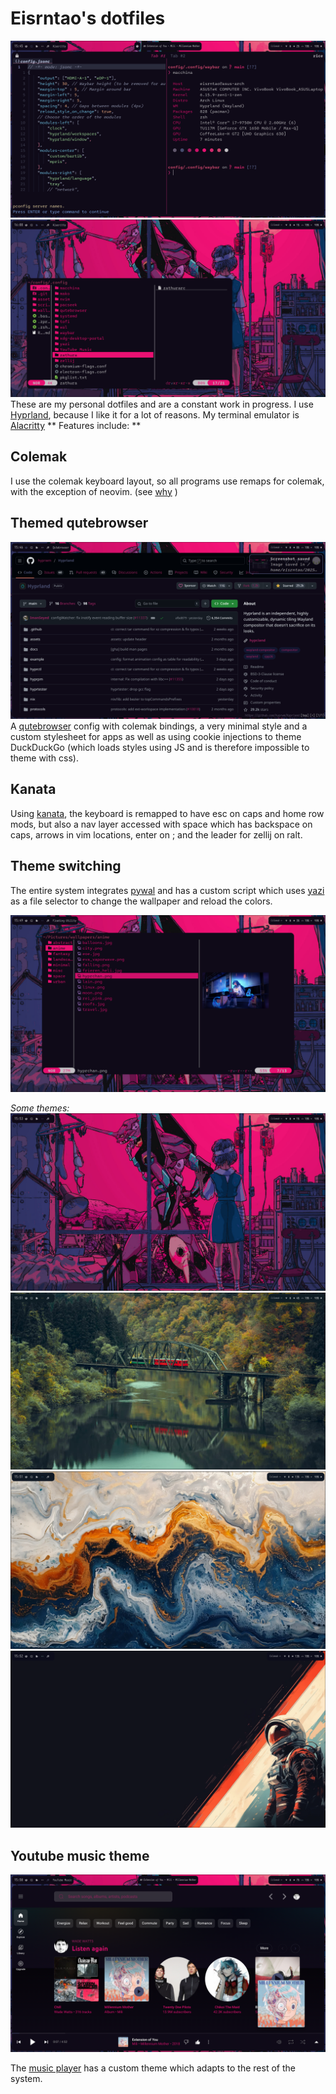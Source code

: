 # Eisrntao's dotfiles
![terminal usage](asset/term.png)
![floating windows](asset/yazi.png)
These are my personal dotfiles and are a constant work in progress. I use [Hyprland](https://github.com/hyprwm/Hyprland), because I like it for a lot of reasons. My terminal emulator is [Alacritty](https://github.com/alacritty/alacritty)
** Features include: **
## Colemak
I use the colemak keyboard layout, so all programs use remaps for colemak, with the exception of neovim. (see [why](#kanata) )
## Themed qutebrowser

![qutebrowser](asset/qutebrowser.png)
A [qutebrowser](https://github.com/qutebrowser/qutebrowser) config with colemak bindings, a very minimal style and a custom stylesheet for apps as well as using cookie injections to theme DuckDuckGo (which loads styles using JS and is therefore impossible to theme with css).

## <a name="Kanata"></a> Kanata

Using [kanata](https://github.com/jtroo/kanata), the keyboard is remapped to have esc on caps and home row mods, but also a nav layer accessed with space which has backspace on caps, arrows in vim locations, enter on ; and the leader for zellij on ralt.

## Theme switching
The entire system integrates [pywal](https://github.com/eylles/pywal16) and has a custom script which uses [yazi](https://github.com/sxyazi/yazi) as a file selector to change the wallpaper and reload the colors.

![switcher](asset/wal-pick.png)

*Some themes:*
![bg1](asset/bg1.png)
![bg2](asset/bg2.png)
![bg3](asset/bg3.png)
![bg4](asset/bg4.png)

## Youtube music theme
![the player](asset/yt-music.png)

The [music player](https://github.com/th-ch/youtube-music) has a custom theme which adapts to the rest of the system.
